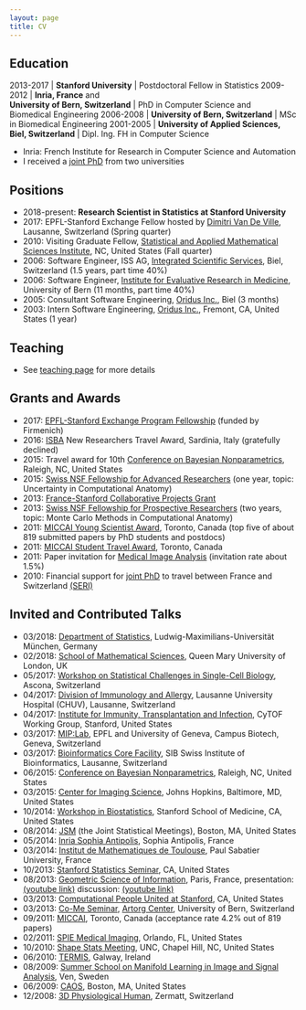 ```yaml
---
layout: page
title: CV
---
```


## Education

2013-2017 | **Stanford University**                                         | Postdoctoral Fellow in Statistics
2009-2012 | **Inria, France** and <br> **University of Bern, Switzerland**  | PhD in Computer Science and <br> Biomedical Engineering
2006-2008 | **University of Bern, Switzerland**                             | MSc in Biomedical Engineering
2001-2005 | **University of Applied Sciences, Biel, Switzerland**           | Dipl. Ing. FH in Computer Science

* Inria: French Institute for Research in Computer Science and Automation
* I received a [joint PhD](http://www.unibe.ch/studies/degree_programs/doctorate/doctoral_degree/joint_supervision_doctorate/index_eng.html) from two universities

## Positions

* 2018-present: **Research Scientist in Statistics at Stanford University**
* 2017: EPFL-Stanford Exchange Fellow hosted by [Dimitri Van De Ville](http://miplab.epfl.ch/index.php/people/vandeville), Lausanne, Switzerland (Spring quarter)
* 2010: Visiting Graduate Fellow, [Statistical and Applied Mathematical Sciences Institute](https://www.samsi.info/), NC, United States (Fall quarter)
* 2006: Software Engineer, ISS AG, [Integrated Scientific Services](http://www.iss-ag.ch/en), Biel, Switzerland (1.5 years, part time 40%)
* 2006: Software Engineer, [Institute for Evaluative Research in Medicine](http://www.memcenter.unibe.ch/), University of Bern (11 months, part time 40%)
* 2005: Consultant Software Engineering, [Oridus Inc.](https://www.bloomberg.com/research/stocks/private/snapshot.asp?privcapid=524394), Biel (3 months)
* 2003: Intern Software Engineering, [Oridus Inc.](https://www.bloomberg.com/research/stocks/private/snapshot.asp?privcapid=524394), Fremont, CA, United States (1 year)

## Teaching

* See [teaching page](http://christofseiler.github.io/teaching/) for more details

## Grants and Awards

* 2017: [EPFL-Stanford Exchange Program Fellowship](https://neuroscience.stanford.edu/research/funded-research/improve-reproducibility-and-transparency-eld-neuroimaging-applying) (funded by Firmenich)
* 2016: [ISBA](http://www.corsiecongressi.com/isba2016/) New Researchers Travel Award, Sardinia, Italy (gratefully declined)
* 2015: Travel award for 10th [Conference on Bayesian Nonparametrics](https://www2.stat.duke.edu/bnp10/index.html), Raleigh, NC, United States
* 2015: [Swiss NSF Fellowship for Advanced Researchers](http://p3.snf.ch/project-158500) (one year, topic: Uncertainty in Computational Anatomy)
* 2013: [France-Stanford Collaborative Projects Grant](http://francestanford.stanford.edu/collaborative_projects/grant_recipients/2013_2014)
* 2013: [Swiss NSF Fellowship for Prospective Researchers](http://p3.snf.ch/project-146281) (two years, topic: Monte Carlo Methods in Computational Anatomy)
* 2011: [MICCAI Young Scientist Award](http://www.miccai.org/miccai-2011-toronto), Toronto, Canada (top five of about 819 submitted papers by PhD students and postdocs)
* 2011: [MICCAI Student Travel Award](http://www.miccai.org/miccai-2011-toronto), Toronto, Canada
* 2011: Paper invitation for [Medical Image Analysis](https://www.journals.elsevier.com/medical-image-analysis/) (invitation rate about 1.5%)
* 2010: Financial support for [joint PhD](http://www.unibe.ch/studies/degree_programs/doctorate/doctoral_degree/joint_supervision_doctorate/index_eng.html) to travel between France and Switzerland [(SERI)](https://www.sbfi.admin.ch/sbfi/en/home.html)

## Invited and Contributed Talks

* 03/2018: [Department of Statistics](http://www.en.statistik.uni-muenchen.de/index.html), Ludwig-Maximilians-Universität München, Germany
* 02/2018: [School of Mathematical Sciences](https://www.qmul.ac.uk/maths/), Queen Mary University of London, UK
* 05/2017: [Workshop on Statistical Challenges in Single-Cell Biology](https://www.bsse.ethz.ch/cbg/cbg-news/ascona-2017.html), Ascona, Switzerland
* 04/2017: [Division of Immunology and Allergy](http://www.immunologyresearch.ch/), Lausanne University Hospital (CHUV), Lausanne, Switzerland
* 04/2017: [Institute for Immunity, Transplantation and Infection](https://iti.stanford.edu/), CyTOF Working Group, Stanford, United States
* 03/2017: [MIP:Lab](https://miplab.epfl.ch/), EPFL and University of Geneva, Campus Biotech, Geneva, Switzerland
* 03/2017: [Bioinformatics Core Facility](http://bcf.isb-sib.ch/), SIB Swiss Institute of Bioinformatics, Lausanne, Switzerland
* 06/2015: [Conference on Bayesian Nonparametrics](https://www2.stat.duke.edu/bnp10/index.html), Raleigh, NC, United States
* 03/2015: [Center for Imaging Science](http://cis.jhu.edu/), Johns Hopkins, Baltimore, MD, United States
* 10/2014: [Workshop in Biostatistics](http://med.stanford.edu/dbds/education/workshop.html), Stanford School of Medicine, CA, United States
* 08/2014: [JSM](https://ww2.amstat.org/meetings/jsm/2014/program.cfm) (the Joint Statistical Meetings), Boston, MA, United States
* 05/2014: [Inria Sophia Antipolis](https://www.inria.fr/en/centre/sophia), Sophia Antipolis, France
* 03/2014: [Institut de Mathematiques de Toulouse](https://www.math.univ-toulouse.fr/), Paul Sabatier University, France
* 10/2013: [Stanford Statistics Seminar](https://statistics.stanford.edu/events/statistics-seminar), CA, United States
* 08/2013: [Geometric Science of Information](https://www.see.asso.fr/gsi2013), Paris, France, presentation: [(youtube link)](https://www.youtube.com/watch?v=KZO-EaJ6Qrc) discussion: [(youtube link)](https://www.youtube.com/watch?v=B22UeW_wOpg)
* 03/2013: [Computational People United at Stanford](http://web.stanford.edu/group/cpus/Home.html), CA, United States
* 03/2013: [Co-Me Seminar](http://www.snf.ch/en/researchinFocus/nccr/nccr-co-me/Pages/default.aspx), [Artorg Center](http://www.artorg.unibe.ch/), University of Bern, Switzerland
* 09/2011: [MICCAI](http://www.miccai.org/miccai-2011-toronto), Toronto, Canada (acceptance rate 4.2% out of 819 papers)
* 02/2011: [SPIE Medical Imaging](http://spie.org/conferences-and-exhibitions/past-conferences-and-exhibitions/medical-imaging-2011?SSO=1), Orlando, FL, United States
* 10/2010: [Shape Stats Meeting](http://midag.cs.unc.edu/shape_stats/Fall2010.html), UNC, Chapel Hill, NC, United States
* 06/2010: [TERMIS](https://www.termis.org/), Galway, Ireland
* 08/2009: [Summer School on Manifold Learning in Image and Signal Analysis](http://www2.imm.dtu.dk/projects/manifold/), Ven, Sweden
* 06/2009: [CAOS](http://www.caos-international.org/2009/), Boston, MA, United States
* 12/2008: [3D Physiological Human](http://3dph.miralab.unige.ch/), Zermatt, Switzerland
